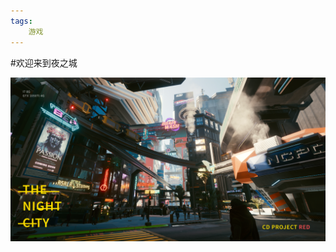 ```yaml
---
tags:
    游戏
---
```


#欢迎来到夜之城
<p><img src="https://raw.githubusercontent.com/lwhhz/lwhhz.github.io/master/img/photomode_13122020_074928%20(1).png" referrerpolicy="no-referrer"></p>
